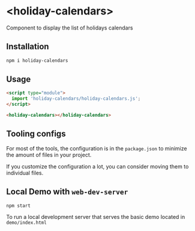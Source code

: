 # \<holiday-calendars>
Component to display the list of holidays calendars 

## Installation

```bash
npm i holiday-calendars
```

## Usage

```html
<script type="module">
  import 'holiday-calendars/holiday-calendars.js';
</script>

<holiday-calendars></holiday-calendars>
```



## Tooling configs

For most of the tools, the configuration is in the `package.json` to minimize the amount of files in your project.

If you customize the configuration a lot, you can consider moving them to individual files.

## Local Demo with `web-dev-server`

```bash
npm start
```

To run a local development server that serves the basic demo located in `demo/index.html`
